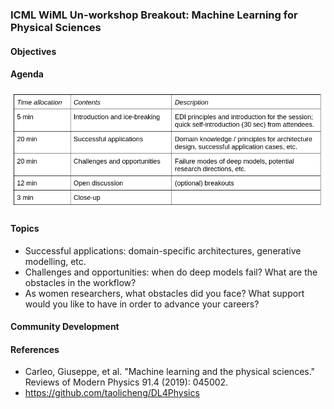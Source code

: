 ### ICML WiML Un-workshop Breakout: Machine Learning for Physical Sciences

#### Objectives

#### Agenda
![](assets/ML4PS-agenda.png)

#### Topics
* Successful applications: domain-specific architectures, generative modelling, etc. 
* Challenges and opportunities: when do deep models fail? What are the obstacles in the workflow? 
* As women researchers, what obstacles did you face? What support would you like to have in order to advance your careers?

#### Community Development

#### References

* Carleo, Giuseppe, et al. "Machine learning and the physical sciences." Reviews of Modern Physics 91.4 (2019): 045002.
* https://github.com/taolicheng/DL4Physics
